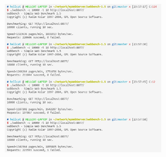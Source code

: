 ![image-20220128235842538](https://raw.githubusercontent.com/lyhellcat/Pic/master/img/image-20220128235842538.png)